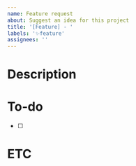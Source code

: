 ```yaml
---
name: Feature request
about: Suggest an idea for this project
title: '[Feature] - '
labels: '✨feature'
assignees: ''
---
```


# Description

# To-do

- [ ]

# ETC
